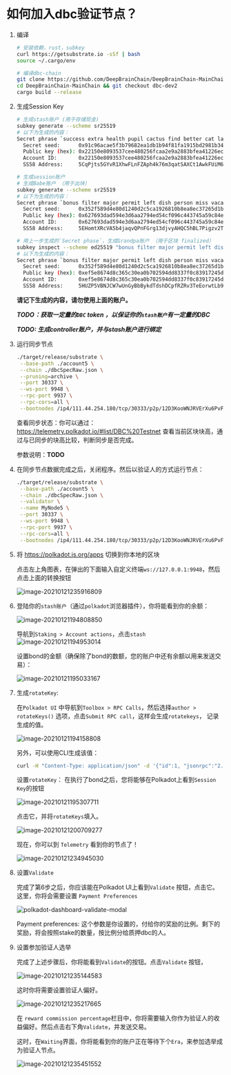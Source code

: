 # 如何加入dbc验证节点？

1. 编译

   ```bash
   # 安装依赖，rust，subkey
   curl https://getsubstrate.io -sSf | bash
   source ~/.cargo/env
   
   # 编译dbc-chain
   git clone https://github.com/DeepBrainChain/DeepBrainChain-MainChain.git
   cd DeepBrainChain-MainChain && git checkout dbc-dev2
   cargo build --release
   ```

2. 生成Session Key

   ```bash
   # 生成stash账户 (用于存储现金)
   subkey generate --scheme sr25519
   # 以下为生成的内容：
   Secret phrase `success extra health pupil cactus find better cat layer boss renew room` is account:
     Secret seed:      0x91c96acae5f3b79682ea1db1b94f81fa1915bd2981b345b9a90f8b64786d8ffe
     Public key (hex): 0x22150e8093537cee480256fcaa2e9a2883bfea41226ecbfd168c980f42f69135
     Account ID:       0x22150e8093537cee480256fcaa2e9a2883bfea41226ecbfd168c980f42f69135
     SS58 Address:     5CqPjts5GYvR1XhwFLnFZAph4k76m3qatSAXCt1AwkFUiM6B
   
   # 生成session账户
   # 生成Babe账户 （用于出块）
   subkey generate --scheme sr25519
   # 以下为生成的内容：
   Secret phrase `bonus filter major permit left dish person miss vacant wear agree venture` is account:
     Secret seed:      0x352f589d4e80d1240d2c5ca1926810b8ea8ec37265d1be6780c3c7cdf08826a7
     Public key (hex): 0x627693dad594e3d6aa2794ed54cf096c443745a59c84ed68a96a9c9e0e043016
     Account ID:       0x627693dad594e3d6aa2794ed54cf096c443745a59c84ed68a96a9c9e0e043016
     SS58 Address:     5EHomtXRcVA5b4jaqvQPnFGrg13djvyAHQC5hBL7Pigzv2TN
   
   # 用上一步生成的`Secret phase`，生成Grandpa账户 （用于区块 finalized）
   subkey inspect --scheme ed25519 "bonus filter major permit left dish person miss vacant wear agree venture"
   # 以下为生成的内容：
   Secret phrase `bonus filter major permit left dish person miss vacant wear agree venture` is account:
     Secret seed:      0x352f589d4e80d1240d2c5ca1926810b8ea8ec37265d1be6780c3c7cdf08826a7
     Public key (hex): 0xef5e8674d8c365c30ea0b702594dd8337f0c83917245d966bfc36b13e88285e4
     Account ID:       0xef5e8674d8c365c30ea0b702594dd8337f0c83917245d966bfc36b13e88285e4
     SS58 Address:     5HUZP5VBNJCW7wUnGyBbBykdTdshDCpfRZRv3TeEorwtLb9r
   
   ```

   **请记下生成的内容，请勿使用上面的账户。**

   ***TODO：获取一定量的`DBC` token ，以保证你的`stash账户`有一定量的DBC***

   ***TODO: 生成controller账户，并与stash账户进行绑定***

3. 运行同步节点

   ```bash
   ./target/release/substrate \
   	--base-path ./account5 \
   	--chain ./dbcSpecRaw.json \
   	--pruning=archive \
   	--port 30337 \
   	--ws-port 9948 \
   	--rpc-port 9937 \
   	--rpc-cors=all \
   	--bootnodes /ip4/111.44.254.180/tcp/30333/p2p/12D3KooWNJRVErXu6PvFcfCCQZFBAp6oU7BPEz5vWQZrLoift6TG
   ```

   查看同步状态：你可以通过：https://telemetry.polkadot.io/#list/DBC%20Testnet 查看当前区块块高，通过与已同步的块高比较，判断同步是否完成。

   参数说明：**TODO**

6. 在同步节点数据完成之后，关闭程序。然后以验证人的方式运行节点：

   ```bash
   ./target/release/substrate \
   	--base-path ./account5 \
   	--chain ./dbcSpecRaw.json \
   	--validator \
   	--name MyNode5 \
   	--port 30337 \
   	--ws-port 9948 \
   	--rpc-port 9937 \
   	--rpc-cors=all \
   	--bootnodes /ip4/111.44.254.180/tcp/30333/p2p/12D3KooWNJRVErXu6PvFcfCCQZFBAp6oU7BPEz5vWQZrLoift6TG
   ```
   
5. 将 https://polkadot.js.org/apps 切换到你本地的区块

   点击左上角图表，在弹出的下面输入自定义终端`ws://127.0.0.1:9948`，然后点击上面的转换按钮

   ![image-20210121235916809](join_dbc_testnet.assets/image-20210121235916809.png)

6. 登陆你的`stash账户`（通过`polkadot`浏览器插件），你将能看到你的余额：

   ![image-20210121194808850](join_dbc_testnet.assets/image-20210121194808850.png)

   

   导航到`Staking > Account actions`，点击`stash`![image-20210121194953014](join_dbc_testnet.assets/image-20210121194953014.png)

   设置bond的金额（确保除了bond的数额，您的账户中还有余额以用来发送交易）：

   ![image-20210121195033167](join_dbc_testnet.assets/image-20210121195033167.png)


7. 生成`rotateKey`: 

   在`Polkadot UI` 中导航到`Toolbox > RPC Calls`，然后选择`author > rotateKeys()` 选项，点击`Submit RPC call`，这样会生成`rotatekeys`， 记录生成的值。

   ![image-20210121194158808](join_dbc_testnet.assets/image-20210121194158808.png)

   另外，可以使用CLI生成该值：

   ```bash
   curl -H "Content-Type: application/json" -d '{"id":1, "jsonrpc":"2.0", "method": "author_rotateKeys", "params":[]}' http://localhost:9933
   ```

   设置`rotateKey`： 在执行了bond之后，您将能够在Polkadot上看到`Session Key`的按钮

   ![image-20210121195307711](join_dbc_testnet.assets/image-20210121195307711.png)

   点击它，并将`rotateKeys`填入。

   ![image-20210121200709277](join_dbc_testnet.assets/image-20210121200709277.png)

   现在，你可以到 `Telemetry` 看到你的节点了！

   ![image-20210121234945030](join_dbc_testnet.assets/image-20210121234945030.png)

9. 设置`Validate`

   完成了第6步之后，你应该能在Polkadot UI上看到`Validate` 按钮，点击它。这里，你将会需要设置 `Payment Preferences`

   ![polkadot-dashboard-validate-modal](join_dbc_testnet.assets/polkadot-dashboard-validate-modal.jpeg)

   Payment preferences: 这个参数是你设置的，付给你的奖励的比例。剩下的奖励，将会按照stake的数量，按比例分给质押dbc的人。

9. 设置参加验证人选举

   完成了上述步骤后，你将能看到`Validate`的按钮。点击`Validate` 按钮，
   
   ![image-20210121235144583](join_dbc_testnet.assets/image-20210121235144583.png)
   
   这时你将需要设置验证人偏好。
   
   ![image-20210121235217665](join_dbc_testnet.assets/image-20210121235217665.png)
   
   在 `reward commission percentage`栏目中，你将需要输入你作为验证人的收益偏好。然后点击右下角`Validate`，并发送交易。
   
   这时，在`Waiting`界面，你将能看到你的账户正在等待下个`Era`，来参加选举成为验证人节点。
   
   ![image-20210121235451552](join_dbc_testnet.assets/image-20210121235451552.png)
   
   

